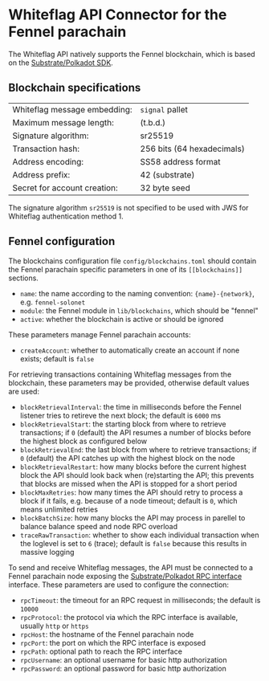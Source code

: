 # Whiteflag API Connector for the Fennel parachain

The Whiteflag API natively supports the Fennel blockchain, which is based on
the [Substrate/Polkadot SDK](https://polkadot.com/platform/sdk/).

## Blockchain specifications

|                                |               |
|--------------------------------|---------------|
| Whiteflag message embedding:   | `signal` pallet |
| Maximum message length:        | (t.b.d.)  |
| Signature algorithm:           | sr25519   |
| Transaction hash:              | 256 bits (64 hexadecimals) |
| Address encoding:              | SS58 address format |
| Address prefix:                | 42 (substrate) |
| Secret for account creation:   | 32 byte seed   |

The signature algorithm `sr25519` is not specified to be used with JWS for
Whiteflag authentication method 1.

## Fennel configuration

The blockchains configuration file `config/blockchains.toml` should contain
the Fennel parachain specific parameters in one of its `[[blockchains]]` sections.

* `name`: the name according to the naming convention: `{name}-{network}`, e.g. `fennel-solonet`
* `module`: the Fennel module in `lib/blockchains`, which should be "fennel"
* `active`: whether the blockchain is active or should be ignored

These parameters manage Fennel parachain accounts:

* `createAccount`: whether to automatically create an account if none exists; default is `false`

For retrieving transactions containing Whiteflag messages from the blockchain,
these parameters may be provided, otherwise default values are used:

* `blockRetrievalInterval`: the time in milliseconds before the Fennel listener tries to retireve the next block; the default is `6000` ms
* `blockRetrievalStart`: the starting block from where to retrieve transactions; if `0` (default) the API resumes a number of blocks before the highest block as configured below
* `blockRetrievalEnd`: the last block from where to retrieve transactions; if `0` (default) the API catches up with the highest block on the node
* `blockRetrievalRestart`: how many blocks before the current highest block the API should look back when (re)starting the API; this prevents that blocks are missed when the API is stopped for a short period
* `blockMaxRetries`: how many times the API should retry to process a block if it fails, e.g. because of a node timeout; default is `0`, which means unlimited retries
* `blockBatchSize`: how many blocks the API may process in parellel to balance balance speed and node RPC overload
* `traceRawTransaction`: whether to show each individual transaction when the loglevel is set to `6` (trace); default is `false` because this results in massive logging

To send and receive Whiteflag messages, the API must be connected to a Fennel
parachain node exposing the [Substrate/Polkadot RPC interface](https://docs.polkadot.com/develop/toolkit/parachains/rpc-calls/)
interface. These parameters are used to configure the connection:

* `rpcTimeout`: the timeout for an RPC request in milliseconds; the default is `10000`
* `rpcProtocol`: the protocol via which the RPC interface is available, usually `http` or `https`
* `rpcHost`: the hostname of the Fennel parachain node
* `rpcPort`: the port on which the RPC interface is exposed
* `rpcPath`: optional path to reach the RPC interface
* `rpcUsername`: an optional username for basic http authorization
* `rpcPassword`: an optional password for basic http authorization
